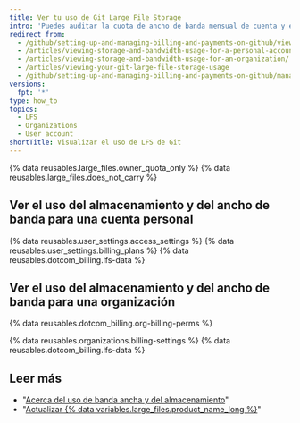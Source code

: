 ```yaml
---
title: Ver tu uso de Git Large File Storage
intro: 'Puedes auditar la cuota de ancho de banda mensual de cuenta y el almacenamiento restante para {% data variables.large_files.product_name_short %}.'
redirect_from:
  - /github/setting-up-and-managing-billing-and-payments-on-github/viewing-your-git-large-file-storage-usage
  - /articles/viewing-storage-and-bandwidth-usage-for-a-personal-account/
  - /articles/viewing-storage-and-bandwidth-usage-for-an-organization/
  - /articles/viewing-your-git-large-file-storage-usage
  - /github/setting-up-and-managing-billing-and-payments-on-github/managing-billing-for-git-large-file-storage/viewing-your-git-large-file-storage-usage
versions:
  fpt: '*'
type: how_to
topics:
  - LFS
  - Organizations
  - User account
shortTitle: Visualizar el uso de LFS de Git
---
```


{% data reusables.large_files.owner_quota_only %} {% data reusables.large_files.does_not_carry %}

## Ver el uso del almacenamiento y del ancho de banda para una cuenta personal

{% data reusables.user_settings.access_settings %}
{% data reusables.user_settings.billing_plans %}
{% data reusables.dotcom_billing.lfs-data %}

## Ver el uso del almacenamiento y del ancho de banda para una organización

{% data reusables.dotcom_billing.org-billing-perms %}

{% data reusables.organizations.billing-settings %}
{% data reusables.dotcom_billing.lfs-data %}

## Leer más

- "[Acerca del uso de banda ancha y del almacenamiento](/articles/about-storage-and-bandwidth-usage)"
- "[Actualizar {% data variables.large_files.product_name_long %}](/articles/upgrading-git-large-file-storage/)"
